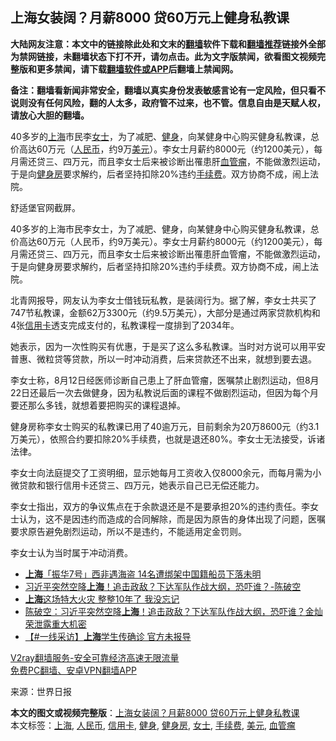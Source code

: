  <h2>上海女装阔？月薪8000 贷60万元上健身私教课</h2> <p class="notice"><b>大陆网友注意：本文中的链接除此处和文末的<a href="https://github.com/bannedbook/fanqiang" >翻墙</a>软件下载和<a href="https://github.com/killgcd/justmysocks/blob/master/README.md">翻墙推荐</a>链接外全部为禁网链接，未翻墙状态下打不开，请勿点击。此为文字版禁闻，欲看图文视频完整版和更多禁闻，请下载<a href="https://github.com/bannedbook/fanqiang">翻墙软件或APP</a>后翻墙上禁闻网。</p><p>备注：翻墙看新闻非常安全，翻墙以真实身份发表敏感言论有一定风险，但只看不说则没有任何风险，翻的人太多，政府管不过来，也不管。信息自由是天赋人权，请放心大胆的翻墙。</b></p>  <div class="entry"> <p id="summary">40多岁的<a href="https://www.bannedbook.org/bnews/tag/%e4%b8%8a%e6%b5%b7/" class="st_tag internal_tag" rel="tag" title="标签 上海 下的日志">上海</a>市民李<a href="https://www.bannedbook.org/bnews/tag/%e5%a5%b3%e5%a3%ab/" class="st_tag internal_tag" rel="tag" title="标签 女士 下的日志">女士</a>，为了减肥、<a href="https://www.bannedbook.org/bnews/tag/%e5%81%a5%e8%ba%ab/" class="st_tag internal_tag" rel="tag" title="标签 健身 下的日志">健身</a>，向某健身中心购买健身私教课，总价高达60万元（<a href="https://www.bannedbook.org/bnews/tag/%e4%ba%ba%e6%b0%91%e5%b8%81/" class="st_tag internal_tag" rel="tag" title="标签 人民币 下的日志">人民币</a>，约9万<a href="https://www.bannedbook.org/bnews/tag/%e7%be%8e%e5%85%83/" class="st_tag internal_tag" rel="tag" title="标签 美元 下的日志">美元</a>）。李女士月薪约8000元（约1200美元），每月需还贷三、四万元，而且李女士后来被诊断出罹患肝<a href="https://www.bannedbook.org/bnews/tag/%e8%a1%80%e7%ae%a1%e7%98%a4/" class="st_tag internal_tag" rel="tag" title="标签 血管瘤 下的日志">血管瘤</a>，不能做激烈运动，于是向<a href="https://www.bannedbook.org/bnews/tag/%e5%81%a5%e8%ba%ab%e6%88%bf/" class="st_tag internal_tag" rel="tag" title="标签 健身房 下的日志">健身房</a>要求解约，后者坚持扣除20%违约<a href="https://www.bannedbook.org/bnews/tag/%E6%89%8B%E7%BB%AD%E8%B4%B9/" class="st_tag internal_tag" rel="tag" title="标签 手续费 下的日志">手续费</a>。双方协商不成，闹上法院。</p> <p id="conimg"></p> <p>舒适堡官网截屏。</p> <p>40多岁的上海市民李女士，为了减肥、健身，向某健身中心购买健身私教课，总价高达60万元（人民币，约9万美元）。李女士月薪约8000元（约1200美元），每月需还贷三、四万元，而且李女士后来被诊断出罹患肝血管瘤，不能做激烈运动，于是向健身房要求解约，后者坚持扣除20%违约手续费。双方协商不成，闹上法院。</p>  <p>北青网报导，网友认为李女士借钱玩私教，是装阔行为。据了解，李女士共买了747节私教课，金额62万3300元（约9.5万美元），大部分是通过两家贷款机构和4张<a href="https://www.bannedbook.org/bnews/tag/%E4%BF%A1%E7%94%A8%E5%8D%A1/" class="st_tag internal_tag" rel="tag" title="标签 信用卡 下的日志">信用卡</a>透支完成支付的，私教课程一度排到了2034年。</p> <p>她表示，因为一次性购买有优惠，于是买了这么多私教课。当时对方说可以用平安普惠、微粒贷等贷款，所以一时冲动消费，后来贷款还不出来，就想到要去退。</p> <p>李女士称，8月12日经医师诊断自己患上了肝血管瘤，医嘱禁止剧烈运动，但8月22日还最后一次去做健身，因为私教说后面的课程不做剧烈运动，但因为每个月要还那么多钱，就想着要把购买的课程退掉。</p> <p>健身房称李女士购买的私教课已用了40逾万元，目前剩余为20万8600元（约3.1万美元），依照合约要扣除20%手续费，也就是退还80%。李女士无法接受，诉诸法律。</p>  <p>李女士向法庭提交了工资明细，显示她每月工资收入仅8000余元，而每月需为小微贷款和银行信用卡还贷三、四万元，她表示自己已无偿还能力。</p> <p>李女士指出，双方的争议焦点在于余款退还是不是要承担20%的违约责任。李女士认为，这不是因违约而造成的合同解除，而是因为原告的身体出现了问题，医嘱要求原告避免剧烈运动，所以不是违约，不能适用定金罚则。</p> <p></p> <p>李女士认为当时属于冲动消费。</p>  <ul class='op-related-articles' title='相关阅读'> <li><a href='https://www.bannedbook.org/bnews/headline/20201117/1432135.html' target='_blank'><b>上海</b>「振华7号」西非遇海盗	14名遭绑架中国籍船员下落未明</a></li> <li><a href='https://www.bannedbook.org/bnews/taiwannews/20201117/1432088.html' target='_blank'>习近平突然空降<b>上海</b>！追击政敌？下达军队作战大纲，恐吓谁？-陈破空</a></li> <li><a href='https://www.bannedbook.org/bnews/cbnews/20201116/1432048.html' target='_blank'><b>上海</b>这场特大火灾 整整10年了 我没忘记</a></li> <li><a href='https://www.bannedbook.org/bnews/cbnews/20201116/1431946.html' target='_blank'>陈破空：习近平突然空降<b>上海</b>！追击政敌？下达军队作战大纲，恐吓谁？金灿荣泄露重大机密</a></li> <li><a href='https://www.bannedbook.org/bnews/bannedvideo/20201116/1431869.html' target='_blank'>【#一线采访】<b>上海</b>学生传确诊 官方未报导</a></li> </ul> <p class="texttj"> <a href="https://www.bannedbook.org/forum23/topic22702.html" target="_blank">V2ray翻墙服务-安全可靠经济高速无限流量</a><br/> <a href="https://github.com/bannedbook/fanqiang/wiki/%E7%A6%81%E9%97%BB%E7%BD%91%E5%AE%89%E5%8D%93%E7%BF%BB%E5%A2%99%E6%96%B0%E9%97%BBAPP" target="_blank">免费PC翻墙、安卓VPN翻墙APP</a></p><p> 来源：世界日报 </p><a name='sharetosocial'></a>       <div><b>本文的图文或视频完整版</b>：<a href='https://www.bannedbook.org/bnews/cnnews/20201120/1433836.html'>上海女装阔？月薪8000 贷60万元上健身私教课</a></div>  </div><!--END ENTRY--> <div class="postfooter"> <div>本文标签：<a href="https://www.bannedbook.org/bnews/tag/%e4%b8%8a%e6%b5%b7/" rel="tag">上海</a>, <a href="https://www.bannedbook.org/bnews/tag/%e4%ba%ba%e6%b0%91%e5%b8%81/" rel="tag">人民币</a>, <a href="https://www.bannedbook.org/bnews/tag/%E4%BF%A1%E7%94%A8%E5%8D%A1/" rel="tag">信用卡</a>, <a href="https://www.bannedbook.org/bnews/tag/%e5%81%a5%e8%ba%ab/" rel="tag">健身</a>, <a href="https://www.bannedbook.org/bnews/tag/%e5%81%a5%e8%ba%ab%e6%88%bf/" rel="tag">健身房</a>, <a href="https://www.bannedbook.org/bnews/tag/%e5%a5%b3%e5%a3%ab/" rel="tag">女士</a>, <a href="https://www.bannedbook.org/bnews/tag/%E6%89%8B%E7%BB%AD%E8%B4%B9/" rel="tag">手续费</a>, <a href="https://www.bannedbook.org/bnews/tag/%e7%be%8e%e5%85%83/" rel="tag">美元</a>, <a href="https://www.bannedbook.org/bnews/tag/%e8%a1%80%e7%ae%a1%e7%98%a4/" rel="tag">血管瘤</a></div>  </div><!--END POSTFOOTER--> 